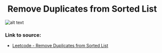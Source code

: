 <h1 align="center">Remove Duplicates from Sorted List</h1>

![alt text](https://images2.imgbox.com/4c/36/MOcC4BLx_o.png?raw=true)

### Link to source: 
- <a href="https://leetcode.com/problems/remove-duplicates-from-sorted-list/">Leetcode - Remove Duplicates from Sorted List</a>

